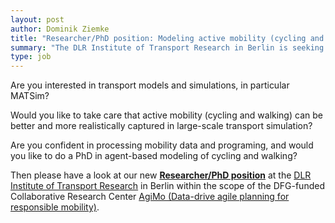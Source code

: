 ```yaml
---
layout: post
author: Dominik Ziemke
title: "Researcher/PhD position: Modeling active mobility (cycling and walking) in MATSim"
summary: "The DLR Institute of Transport Research in Berlin is seeking a candidate with good MATSim skills to advance the simulation of active mobility (cycling and walking) in MATSim."
type: job
---
```


Are you interested in transport models and simulations, in particular MATSim?

Would you like to take care that active mobility (cycling and walking) can be better and more realistically captured in large-scale transport simulation?

Are you confident in processing mobility data and programing, and would you like to do a PhD in agent-based modeling of cycling and walking?

Then please have a look at our new [**Researcher/PhD position**](https://jobs.dlr.de/default/job/Verkehrsmodelliererin-%28wmd%29-Simulation-aktiver-Mobilit%C3%A4t-%28Fahrrad-und-Fu%C3%9Fverkehr%29/2747-de_DE)
at the [DLR Institute of Transport Research](https://www.dlr.de/en/vf) in Berlin within the scope of the DFG-funded Collaborative Research Center 
[AgiMo (Data-drive agile planning for responsible mobility)](https://www.dlr.de/en/vf/latest/news/dfg-funding-collaborative-research-centre-agile-mobility-agimo).
